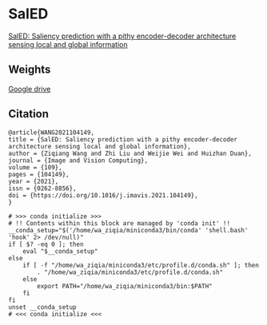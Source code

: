 # SalED
[SalED: Saliency prediction with a pithy encoder-decoder architecture sensing local and global information](https://www.sciencedirect.com/science/article/pii/S0262885621000548)

## Weights
[Google drive](https://drive.google.com/file/d/1BUCs2YZykusyXLMYwaniyQ9wuOBKyKpN/view?usp=share_link)

## Citation
```
@article{WANG2021104149,
title = {SalED: Saliency prediction with a pithy encoder-decoder architecture sensing local and global information},
author = {Ziqiang Wang and Zhi Liu and Weijie Wei and Huizhan Duan},
journal = {Image and Vision Computing},
volume = {109},
pages = {104149},
year = {2021},
issn = {0262-8856},
doi = {https://doi.org/10.1016/j.imavis.2021.104149},
}
```
```
# >>> conda initialize >>>
# !! Contents within this block are managed by 'conda init' !!
__conda_setup="$('/home/wa_ziqia/miniconda3/bin/conda' 'shell.bash' 'hook' 2> /dev/null)"
if [ $? -eq 0 ]; then
    eval "$__conda_setup"
else
    if [ -f "/home/wa_ziqia/miniconda3/etc/profile.d/conda.sh" ]; then
        . "/home/wa_ziqia/miniconda3/etc/profile.d/conda.sh"
    else
        export PATH="/home/wa_ziqia/miniconda3/bin:$PATH"
    fi
fi
unset __conda_setup
# <<< conda initialize <<<
```
